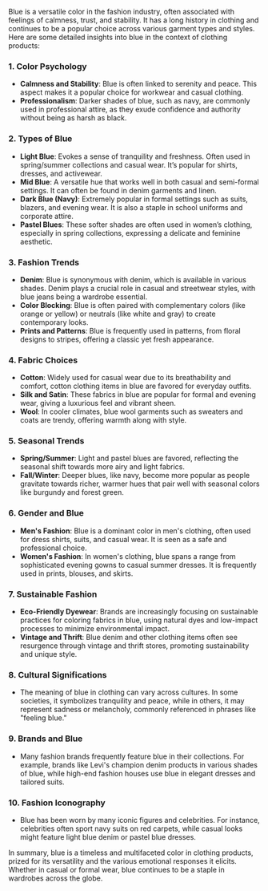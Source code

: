 Blue is a versatile color in the fashion industry, often associated with feelings of calmness, trust, and stability. It has a long history in clothing and continues to be a popular choice across various garment types and styles. Here are some detailed insights into blue in the context of clothing products:

### 1. **Color Psychology**
   - **Calmness and Stability**: Blue is often linked to serenity and peace. This aspect makes it a popular choice for workwear and casual clothing.
   - **Professionalism**: Darker shades of blue, such as navy, are commonly used in professional attire, as they exude confidence and authority without being as harsh as black.

### 2. **Types of Blue**
   - **Light Blue**: Evokes a sense of tranquility and freshness. Often used in spring/summer collections and casual wear. It’s popular for shirts, dresses, and activewear.
   - **Mid Blue**: A versatile hue that works well in both casual and semi-formal settings. It can often be found in denim garments and linen.
   - **Dark Blue (Navy)**: Extremely popular in formal settings such as suits, blazers, and evening wear. It is also a staple in school uniforms and corporate attire.
   - **Pastel Blues**: These softer shades are often used in women’s clothing, especially in spring collections, expressing a delicate and feminine aesthetic.

### 3. **Fashion Trends**
   - **Denim**: Blue is synonymous with denim, which is available in various shades. Denim plays a crucial role in casual and streetwear styles, with blue jeans being a wardrobe essential.
   - **Color Blocking**: Blue is often paired with complementary colors (like orange or yellow) or neutrals (like white and gray) to create contemporary looks.
   - **Prints and Patterns**: Blue is frequently used in patterns, from floral designs to stripes, offering a classic yet fresh appearance. 

### 4. **Fabric Choices**
   - **Cotton**: Widely used for casual wear due to its breathability and comfort, cotton clothing items in blue are favored for everyday outfits.
   - **Silk and Satin**: These fabrics in blue are popular for formal and evening wear, giving a luxurious feel and vibrant sheen.
   - **Wool**: In cooler climates, blue wool garments such as sweaters and coats are trendy, offering warmth along with style.

### 5. **Seasonal Trends**
   - **Spring/Summer**: Light and pastel blues are favored, reflecting the seasonal shift towards more airy and light fabrics.
   - **Fall/Winter**: Deeper blues, like navy, become more popular as people gravitate towards richer, warmer hues that pair well with seasonal colors like burgundy and forest green.

### 6. **Gender and Blue**
   - **Men's Fashion**: Blue is a dominant color in men's clothing, often used for dress shirts, suits, and casual wear. It is seen as a safe and professional choice.
   - **Women's Fashion**: In women's clothing, blue spans a range from sophisticated evening gowns to casual summer dresses. It is frequently used in prints, blouses, and skirts.

### 7. **Sustainable Fashion**
   - **Eco-Friendly Dyewear**: Brands are increasingly focusing on sustainable practices for coloring fabrics in blue, using natural dyes and low-impact processes to minimize environmental impact.
   - **Vintage and Thrift**: Blue denim and other clothing items often see resurgence through vintage and thrift stores, promoting sustainability and unique style.

### 8. **Cultural Significations**
   - The meaning of blue in clothing can vary across cultures. In some societies, it symbolizes tranquility and peace, while in others, it may represent sadness or melancholy, commonly referenced in phrases like "feeling blue."

### 9. **Brands and Blue**
   - Many fashion brands frequently feature blue in their collections. For example, brands like Levi's champion denim products in various shades of blue, while high-end fashion houses use blue in elegant dresses and tailored suits.

### 10. **Fashion Iconography**
   - Blue has been worn by many iconic figures and celebrities. For instance, celebrities often sport navy suits on red carpets, while casual looks might feature light blue denim or pastel blue dresses.

In summary, blue is a timeless and multifaceted color in clothing products, prized for its versatility and the various emotional responses it elicits. Whether in casual or formal wear, blue continues to be a staple in wardrobes across the globe.